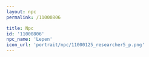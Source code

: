 ```yaml
---
layout: npc
permalink: /11000806

title: Npc
id: '11000806'
npc_name: 'Lepen'
icon_url: 'portrait/npc/11000125_researcher5_p.png'
---
```

